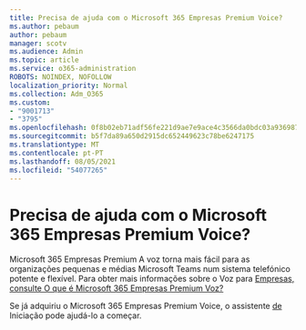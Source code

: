 ```yaml
---
title: Precisa de ajuda com o Microsoft 365 Empresas Premium Voice?
ms.author: pebaum
author: pebaum
manager: scotv
ms.audience: Admin
ms.topic: article
ms.service: o365-administration
ROBOTS: NOINDEX, NOFOLLOW
localization_priority: Normal
ms.collection: Adm_O365
ms.custom:
- "9001713"
- "3795"
ms.openlocfilehash: 0f8b02eb71adf56fe221d9ae7e9ace4c3566da0bdc03a93698746e938a36a283
ms.sourcegitcommit: b5f7da89a650d2915dc652449623c78be6247175
ms.translationtype: MT
ms.contentlocale: pt-PT
ms.lasthandoff: 08/05/2021
ms.locfileid: "54077265"
---
```

# <a name="need-help-with-microsoft-365-business-premium-voice"></a>Precisa de ajuda com o Microsoft 365 Empresas Premium Voice?

Microsoft 365 Empresas Premium A voz torna mais fácil para as organizações pequenas e médias Microsoft Teams num sistema telefónico potente e flexível. Para obter mais informações sobre o Voz para [Empresas, consulte O que é Microsoft 365 Empresas Premium Voz?](https://docs.microsoft.com/microsoftteams/business-voice/whats-business-voice)

Se já adquiriu o Microsoft 365 Empresas Premium Voice, o assistente [de](https://docs.microsoft.com/microsoftteams/business-voice/use-getting-started-wizard) Iniciação pode ajudá-lo a começar. 
